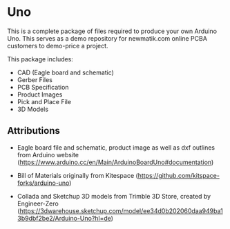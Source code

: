 # Uno

This is a complete package of files required to produce your own Arduino Uno. This serves as a demo repository for newmatik.com online PCBA customers to demo-price a project.

This package includes:

- CAD (Eagle board and schematic)
- Gerber Files
- PCB Specification
- Product Images
- Pick and Place File
- 3D Models

## Attributions

- Eagle board file and schematic, product image as well as dxf outlines from Arduino website (https://www.arduino.cc/en/Main/ArduinoBoardUno#documentation)

- Bill of Materials originally from Kitespace (https://github.com/kitspace-forks/arduino-uno)

- Collada and Sketchup 3D models from Trimble 3D Store, created by Engineer-Zero
  (https://3dwarehouse.sketchup.com/model/ee34d0b202060daa949ba13b9dbf2be2/Arduino-Uno?hl=de)
